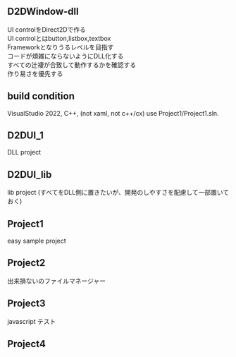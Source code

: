 ## D2DWindow-dll
UI controlをDirect2Dで作る  
UI controlとはbutton,listbox,textbox  
Frameworkとなりうるレベルを目指す  
コードが煩雑にならないようにDLL化する  
すべての辻褄が合致して動作するかを確認する  
作り易さを優先する  

## build condition
VisualStudio 2022, C++, (not xaml, not c++/cx)
use Project1/Project1.sln.

## D2DUI_1
DLL project
## D2DUI_lib
lib project (すべてをDLL側に置きたいが、開発のしやすさを配慮して一部置いておく) 
## Project1
easy sample project 
## Project2
出来損ないのファイルマネージャー 
## Project3
javascript テスト 
## Project4
 

